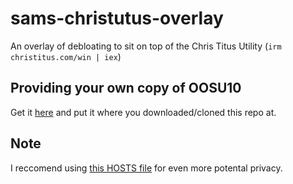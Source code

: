 # sams-christutus-overlay

An overlay of debloating to sit on top of the Chris Titus Utility (```irm christitus.com/win | iex```)

## Providing your own copy of OOSU10

Get it [here](https://www.oo-software.com/shutup10) and put it where you downloaded/cloned this repo at.

## Note

I reccomend using [this HOSTS file](https://gitlab.com/hagezi/mirror/-/raw/main/dns-blocklists/hosts/native.winoffice.txt) for even more potental privacy.